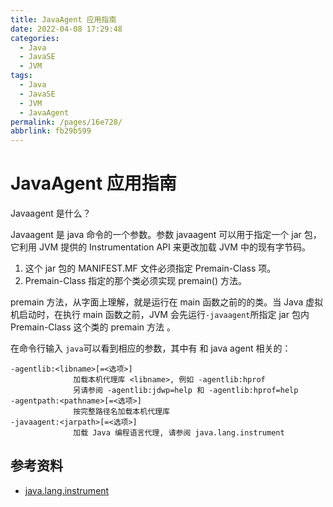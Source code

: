 ```yaml
---
title: JavaAgent 应用指南
date: 2022-04-08 17:29:48
categories:
  - Java
  - JavaSE
  - JVM
tags:
  - Java
  - JavaSE
  - JVM
  - JavaAgent
permalink: /pages/16e728/
abbrlink: fb29b599
---
```


# JavaAgent 应用指南

Javaagent 是什么？

Javaagent 是 java 命令的一个参数。参数 javaagent 可以用于指定一个 jar 包，它利用 JVM 提供的 Instrumentation API 来更改加载 JVM 中的现有字节码。

1. 这个 jar 包的 MANIFEST.MF 文件必须指定 Premain-Class 项。
2. Premain-Class 指定的那个类必须实现 premain() 方法。

premain 方法，从字面上理解，就是运行在 main 函数之前的的类。当 Java 虚拟机启动时，在执行 main 函数之前，JVM 会先运行`-javaagent`所指定 jar 包内 Premain-Class 这个类的 premain 方法 。

在命令行输入 `java`可以看到相应的参数，其中有 和 java agent 相关的：

```shell
-agentlib:<libname>[=<选项>]
			  加载本机代理库 <libname>, 例如 -agentlib:hprof
			  另请参阅 -agentlib:jdwp=help 和 -agentlib:hprof=help
-agentpath:<pathname>[=<选项>]
			  按完整路径名加载本机代理库
-javaagent:<jarpath>[=<选项>]
			  加载 Java 编程语言代理, 请参阅 java.lang.instrument
```

## 参考资料

- [java.lang.instrument](https://docs.oracle.com/javase/7/docs/api/java/lang/instrument/package-summary.html)
